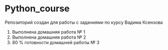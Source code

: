 # Python_course
Репозиторий создан для работы с заданиями по курсу Вадима Ксензова
1. Выполнена домашняя работа № 1
2. Выполнена домашняя работа № 2
3. 80 % готовности домашней работы № 3
